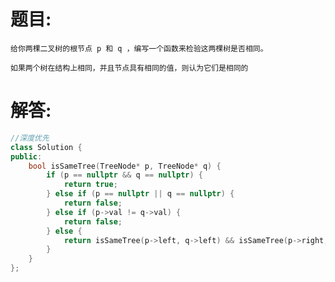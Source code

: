 # 题目:
    给你两棵二叉树的根节点 p 和 q ，编写一个函数来检验这两棵树是否相同。

    如果两个树在结构上相同，并且节点具有相同的值，则认为它们是相同的

# 解答:
```c++
//深度优先
class Solution {
public:
    bool isSameTree(TreeNode* p, TreeNode* q) {
        if (p == nullptr && q == nullptr) {
            return true;
        } else if (p == nullptr || q == nullptr) {
            return false;
        } else if (p->val != q->val) {
            return false;
        } else {
            return isSameTree(p->left, q->left) && isSameTree(p->right, q->right);
        }
    }
};
```